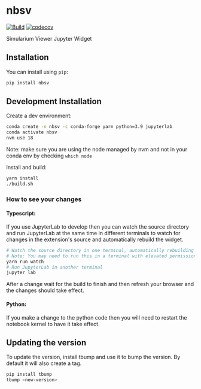 
# nbsv

[![Build](https://github.com/simularium/nbsv/actions/workflows/build.yml/badge.svg)](https://github.com/simularium/nbsv/actions/workflows/build.yml)
[![codecov](https://codecov.io/gh/simularium/nbsv/branch/main/graph/badge.svg)](https://codecov.io/gh/simularium/nbsv)


Simularium Viewer Jupyter Widget 

## Installation

You can install using `pip`:

```bash
pip install nbsv
```

## Development Installation

Create a dev environment:
```bash
conda create -n nbsv -c conda-forge yarn python=3.9 jupyterlab
conda activate nbsv
nvm use 18
```
Note: make sure you are using the node managed by nvm and not in your conda env by checking `which node`

Install and build:
```bash
yarn install
./build.sh
``` 

### How to see your changes
#### Typescript:
If you use JupyterLab to develop then you can watch the source directory and run JupyterLab at the same time in different
terminals to watch for changes in the extension's source and automatically rebuild the widget.

```bash
# Watch the source directory in one terminal, automatically rebuilding when needed.
# Note: You may need to run this in a terminal with elevated permissions (Run as Administrator)
yarn run watch
# Run JupyterLab in another terminal
jupyter lab
```

After a change wait for the build to finish and then refresh your browser and the changes should take effect.

#### Python:
If you make a change to the python code then you will need to restart the notebook kernel to have it take effect.

## Updating the version

To update the version, install tbump and use it to bump the version.
By default it will also create a tag.

```bash
pip install tbump
tbump <new-version>
```

